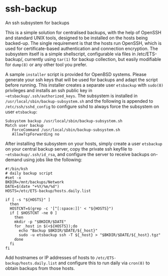 ssh-backup
==========

An ssh subsystem for backups

This is a simple solution for centralised backups, with the help of OpenSSH and standard UNIX tools, designed to be installed on the hosts being backed-up. The single requirement is that the hosts run OpenSSH, which is used for certificate-based authentication and connection encryption. The subsystem itself is a simple shellscript, configurable via files in /etc/ETS-backup/, currently using `tar(1)` for backup collection, but easily modifiable for `dump(8)` or any other tool you prefer.

A sample `installer` script is provided for OpenBSD systems. Please generate your ssh keys that will be used for backups and adapt the script before running. This installer creates a separate user `etsbackup` with `sudo(8)` privileges and installs an ssh public key in `~etsbackup/.ssh/authorized_keys`. The subsystem is installed in `/usr/local/sbin/backup-subsystem.sh` and the following is appended to `/etc/ssh/sshd_config` to configure sshd to always force the subsystem on user `etsbackup`:

```
Subsystem backup /usr/local/sbin/backup-subsystem.sh
Match user backup 
   ForceCommand /usr/local/sbin/backup-subsystem.sh
   AllowTcpForwarding no
```

After installing the subsystem on your hosts, simply create a user `etsbackup` on your central backup server, copy the private ssh keyfile to `~etsbackup/.ssh/id_rsa`, and configure the server to receive backups on-demand using jobs like the following:

```
#!/bin/ksh
# daily backup script
#set -x
BKDIR=/mnt/backups/Network
DATE=$(date "+%Y/%m/%d")
HOSTS=/etc/ETS-backup/hosts.daily.list

if [ -s "${HOSTS}" ]
  then
  HOSTCNT=$(grep -c '[^[:space:]]' < "${HOSTS}")
  if [ $HOSTCNT -ne 0 ]
    then
    mkdir -p "$BKDIR/$DATE"
    for _host in $(<${HOSTS});do
      echo "Backup $BKDIR/$DATE/${_host}"
      sudo -u etsbackup ssh -T ${_host} > "$BKDIR/$DATE/${_host}.tgz"
    done
  fi
fi
```

Add hostnames or IP addresses of hosts to `/etc/ETS-backup/hosts.daily.list` and configure this to run daily via `cron(8)` to obtain backups from those hosts.
